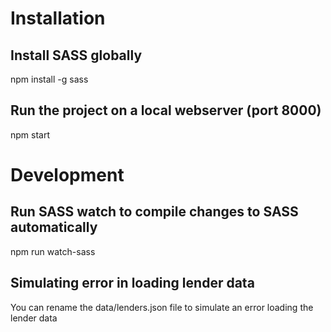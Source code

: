 
# Installation

## Install SASS globally
npm install -g sass

## Run the project on a local webserver (port 8000)
npm start


# Development

## Run SASS watch to compile changes to SASS automatically
npm run watch-sass

## Simulating error in loading lender data
You can rename the data/lenders.json file to simulate an error loading the lender data